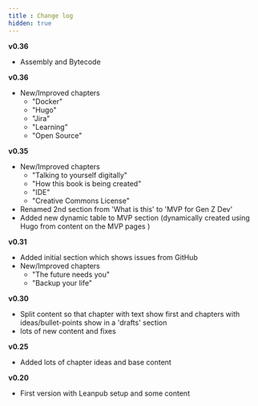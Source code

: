 ```yaml
---
title : Change log
hidden: true
---
```


**v0.36**

 - Assembly and Bytecode

**v0.36**

 - New/Improved chapters    
    - "Docker"
    - "Hugo"
    - "Jira"
    - "Learning"
    - "Open Source"

**v0.35**

 - New/Improved chapters    
    - "Talking to yourself digitally"        
    - "How this book is being created"
    - "IDE"
    - "Creative Commons License"
 - Renamed 2nd section from 'What is this' to 'MVP for Gen Z Dev'  
 - Added new dynamic table to MVP section (dynamically created using Hugo from content on the MVP pages )

**v0.31**

 - Added initial section which shows issues from GitHub
 - New/Improved chapters
    - "The future needs you"
    - "Backup your life"

**v0.30**

 - Split content so that chapter with text show first and chapters with ideas/bullet-points show in a 'drafts' section
 - lots of new content and fixes

**v0.25**

 - Added lots of chapter ideas and base content

**v0.20**
 - First version with Leanpub setup and some content
